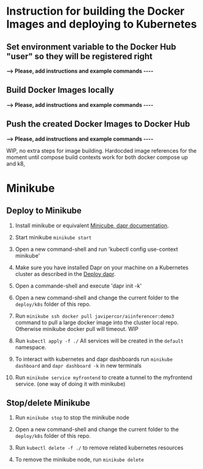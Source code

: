 # Instruction for building the Docker Images and deploying to Kubernetes
## Set environment variable to the Docker Hub "user" so they will be registered right
**--> Please, add instructions and example commands ----**
## Build Docker Images locally
**--> Please, add instructions and example commands ----**
## Push the created Docker Images to Docker Hub
**--> Please, add instructions and example commands ----**

WIP, no extra steps for image building. Hardocded image references for the moment until compose build contexts work for both docker compose up and k8,

# Minikube

## Deploy to Minikube 

1. Install minikube or equivalent [Minicube, dapr documentation](https://docs.dapr.io/operations/hosting/kubernetes/cluster/setup-minikube/).

2. Start minikube `minikube start`

3. Open a new command-shell and run 'kubectl config use-context minikube'

4. Make sure you have installed Dapr on your machine on a Kubernetes cluster as described in the [Deploy dapr](https://docs.dapr.io/operations/hosting/kubernetes/kubernetes-deploy/#install-with-dapr-cli).

5. Open a commande-shell and execute 'dapr init -k'

6. Open a new command-shell and change the current folder to the `deploy/k8s` folder of this repo.

7. Run `minikube ssh docker pull javipercor/aiinferencer:demo3` command to pull a large docker image into the cluster local repo. Otherwise minikube docker pull will timeout. WIP

8. Run `kubectl apply -f ./` All services will be created in the `default` namespace.

9. To interact with kubernetes and dapr dashboards run `minikube dashboard` and `dapr dashboard -k` in new terminals 

10. Run `minikube service myfrontend` to create a tunnel to the myfrontend service. (one way of doing it with minikube)

## Stop/delete Minikube

1. Run `minikube stop` to stop the minikube node

1. Open a new command-shell and change the current folder to the `deploy/k8s` folder of this repo.

1. Run `kubectl delete -f ./` to remove related kubernetes resources

1. To remove the minikube node, run `minikube delete`




